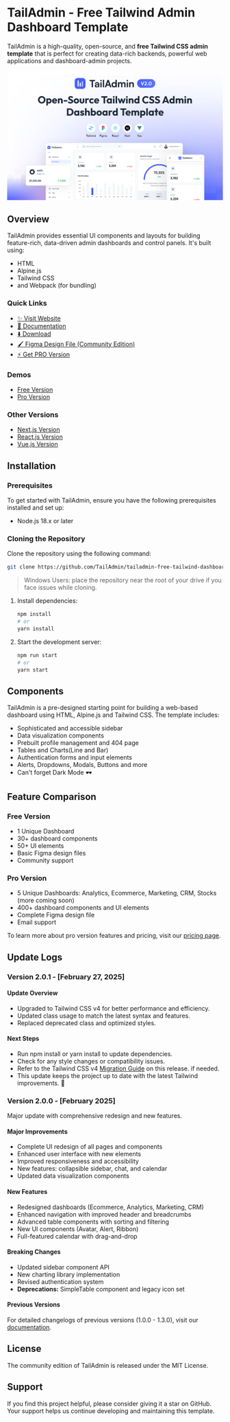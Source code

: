 # TailAdmin - Free Tailwind Admin Dashboard Template

TailAdmin is a high-quality, open-source, and **free Tailwind CSS admin template** that is perfect for creating data-rich backends,
powerful web applications and dashboard-admin projects.

![TailAdmin Dashboard Preview](./banner.png)

## Overview

TailAdmin provides essential UI components and layouts for building feature-rich, data-driven admin dashboards and control panels. It's built using:

- HTML
- Alpine.js
- Tailwind CSS
- and Webpack (for bundling)

### Quick Links

- [✨ Visit Website](https://tailadmin.com)
- [📄 Documentation](https://tailadmin.com/docs)
- [⬇️ Download](https://tailadmin.com/download)
- [🖌️ Figma Design File (Community Edition)](https://www.figma.com/community/file/1463141366275764364)
- [⚡ Get PRO Version](https://tailadmin.com/pricing)

### Demos

- [Free Version](https://free-demo.tailadmin.com/)
- [Pro Version](https://demo.tailadmin.com)

### Other Versions

- [Next.js Version](https://github.com/TailAdmin/free-nextjs-admin-dashboard)
- [React.js Version](https://github.com/TailAdmin/free-react-tailwind-admin-dashboard)
- [Vue.js Version](https://github.com/TailAdmin/vue-tailwind-admin-dashboard)

## Installation

### Prerequisites

To get started with TailAdmin, ensure you have the following prerequisites installed and set up:

- Node.js 18.x or later

### Cloning the Repository

Clone the repository using the following command:

```bash
git clone https://github.com/TailAdmin/tailadmin-free-tailwind-dashboard-template.git
```

> Windows Users: place the repository near the root of your drive if you face issues while cloning.

1. Install dependencies:

   ```bash
   npm install
   # or
   yarn install
   ```

2. Start the development server:
   ```bash
   npm run start
   # or
   yarn start
   ```

## Components

TailAdmin is a pre-designed starting point for building a web-based dashboard using HTML, Alpine.js and Tailwind CSS. The template includes:

- Sophisticated and accessible sidebar
- Data visualization components
- Prebuilt profile management and 404 page
- Tables and Charts(Line and Bar)
- Authentication forms and input elements
- Alerts, Dropdowns, Modals, Buttons and more
- Can't forget Dark Mode 🕶️

## Feature Comparison

### Free Version

- 1 Unique Dashboard
- 30+ dashboard components
- 50+ UI elements
- Basic Figma design files
- Community support

### Pro Version

- 5 Unique Dashboards: Analytics, Ecommerce, Marketing, CRM, Stocks (more coming soon)
- 400+ dashboard components and UI elements
- Complete Figma design file
- Email support

To learn more about pro version features and pricing, visit our [pricing page](https://tailadmin.com/pricing).

## Update Logs

### Version 2.0.1 - [February 27, 2025]

#### Update Overview

- Upgraded to Tailwind CSS v4 for better performance and efficiency.
- Updated class usage to match the latest syntax and features.
- Replaced deprecated class and optimized styles.

#### Next Steps

- Run npm install or yarn install to update dependencies.
- Check for any style changes or compatibility issues.
- Refer to the Tailwind CSS v4 [Migration Guide](https://tailwindcss.com/docs/upgrade-guide) on this release. if needed.
- This update keeps the project up to date with the latest Tailwind improvements. 🚀

### Version 2.0.0 - [February 2025]

Major update with comprehensive redesign and new features.

#### Major Improvements

- Complete UI redesign of all pages and components
- Enhanced user interface with new elements
- Improved responsiveness and accessibility
- New features: collapsible sidebar, chat, and calendar
- Updated data visualization components

#### New Features

- Redesigned dashboards (Ecommerce, Analytics, Marketing, CRM)
- Enhanced navigation with improved header and breadcrumbs
- Advanced table components with sorting and filtering
- New UI components (Avatar, Alert, Ribbon)
- Full-featured calendar with drag-and-drop

#### Breaking Changes

- Updated sidebar component API
- New charting library implementation
- Revised authentication system
- **Deprecations:** SimpleTable component and legacy icon set

#### Previous Versions

For detailed changelogs of previous versions (1.0.0 - 1.3.0), visit our [documentation](https://tailadmin.com/docs/update-logs/).

## License

The community edition of TailAdmin is released under the MIT License.

## Support

If you find this project helpful, please consider giving it a star on GitHub. Your support helps us continue developing and maintaining this template.
